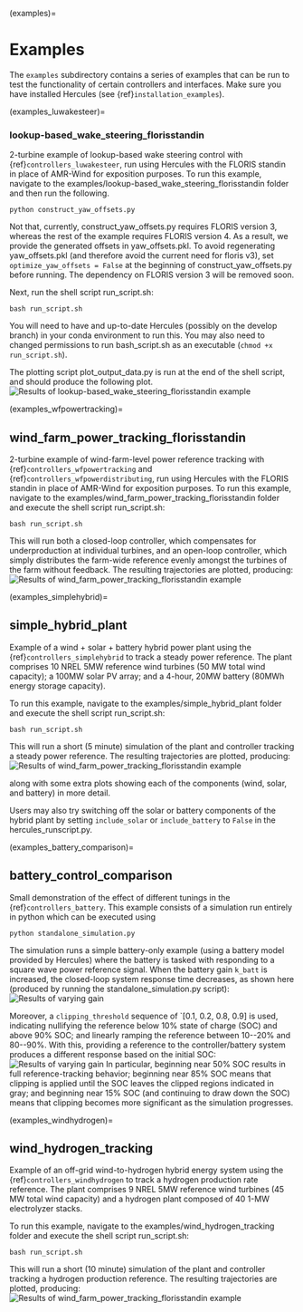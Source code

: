 (examples)=
# Examples

The `examples` subdirectory contains a series of examples that can be run to test the functionality
of certain controllers and interfaces. Make sure you have installed Hercules
(see {ref}`installation_examples`).

(examples_luwakesteer)=
### lookup-based_wake_steering_florisstandin
2-turbine example of lookup-based wake steering control with
{ref}`controllers_luwakesteer`,
run using Hercules with the FLORIS standin
in place of AMR-Wind for exposition purposes. To run this example, navigate to the 
examples/lookup-based_wake_steering_florisstandin folder and then run the following.
```
python construct_yaw_offsets.py
```

Not that, currently, construct_yaw_offsets.py requires FLORIS version 3, whereas the rest of the 
example requires FLORIS version 4. As a result, we provide the generated offsets in
yaw_offsets.pkl. To avoid regenerating yaw_offsets.pkl (and therefore avoid the current need for 
floris v3), set `optimize_yaw_offsets = False` at the beginning of construct_yaw_offsets.py before
running. The dependency on FLORIS version 3 will be removed soon.

Next, run the shell script run_script.sh:
```
bash run_script.sh
```
You will need to have and up-to-date Hercules (possibly on the develop branch) in your conda
environment to run this. You may also need to changed permissions to run bash_script.sh as an executable (`chmod +x run_script.sh`).

The plotting script plot_output_data.py is run at the end of the shell script,
and should produce the following plot.
![Results of lookup-based_wake_steering_florisstandin example](
    graphics/lookup-table-example-plot.png
)

(examples_wfpowertracking)=
## wind_farm_power_tracking_florisstandin
2-turbine example of wind-farm-level power reference tracking with 
{ref}`controllers_wfpowertracking` and {ref}`controllers_wfpowerdistributing`, 
run using Hercules with the FLORIS 
standin in place of AMR-Wind for exposition purposes. To run this example, navigate to the 
examples/wind_farm_power_tracking_florisstandin folder and execute the shell script run_script.sh:
```
bash run_script.sh
```

This will run both a closed-loop controller, which compensates for underproduction at individual 
turbines, and an open-loop controller, which simply distributes the farm-wide reference evenly
amongst the turbines of the farm without feedback. The resulting trajectories are plotted, 
producing:
![Results of wind_farm_power_tracking_florisstandin example](
    graphics/wf-power-tracking-plot.png
)

(examples_simplehybrid)=
## simple_hybrid_plant
Example of a wind + solar + battery hybrid power plant using the 
{ref}`controllers_simplehybrid` to
track a steady power reference. The plant comprises 10 NREL 5MW reference wind turbines
(50 MW total wind capacity); a 100MW solar PV array; and a 4-hour, 20MW battery (80MWh energy
storage capacity).

To run this example, navigate to the examples/simple_hybrid_plant folder and execute the shell
script run_script.sh:
```
bash run_script.sh
```

This will run a short (5 minute) simulation of the plant and controller tracking a steady power
reference. The resulting trajectories are plotted, producing:
![Results of wind_farm_power_tracking_florisstandin example](
    graphics/simple-hybrid-example-plot.png
)

along with some extra plots showing each of the components (wind, solar, and battery) in more
detail.

Users may also try switching off the solar or battery components of the hybrid plant by setting
`include_solar` or `include_battery` to `False` in the hercules_runscript.py.

(examples_battery_comparison)=
## battery_control_comparison

Small demonstration of the effect of different tunings in the {ref}`controllers_battery`.
This example consists of a simulation run entirely in python which can be executed using
```
python standalone_simulation.py
```

The simulation runs a simple battery-only example (using a battery model provided by
Hercules) where the battery is tasked with responding to a square wave power reference signal.
When the battery gain `k_batt` is increased, the closed-loop system response time decreases, as
shown here (produced by running the standalone_simulation.py script):
![Results of varying gain](
    graphics/battery-varying-gains.png
)

Moreover, a `clipping_threshold` sequence of `[0.1, 0.2, 0.8, 0.9] is used, indicating nullifying
the reference below 10% state of charge (SOC) and above 90% SOC; and linearly ramping the reference
between 10--20% and 80--90%. With this, providing a reference to the controller/battery system
produces a different response based on the initial SOC:
![Results of varying gain](
    graphics/battery-soc-clipping.png
)
In particular, beginning near 50% SOC results in full reference-tracking behavior; beginning near
85% SOC means that clipping is applied until the SOC leaves the clipped regions indicated in gray;
and beginning near 15% SOC (and continuing to draw down the SOC) means that clipping becomes more
significant as the simulation progresses.

(examples_windhydrogen)=
## wind_hydrogen_tracking
Example of an off-grid wind-to-hydrogen hybrid energy system using the 
{ref}`controllers_windhydrogen` to
track a hydrogen production rate reference. The plant comprises 9 NREL 5MW reference wind turbines
(45 MW total wind capacity) and a hydrogen plant composed of 40 1-MW electrolyzer stacks.

To run this example, navigate to the examples/wind_hydrogen_tracking folder and execute the shell
script run_script.sh:
```
bash run_script.sh
```

This will run a short (10 minute) simulation of the plant and controller tracking a hydrogen
production reference. The resulting trajectories are plotted, producing:
![Results of wind_farm_power_tracking_florisstandin example](
    graphics/wind-hydrogen-example-plot.png
)
